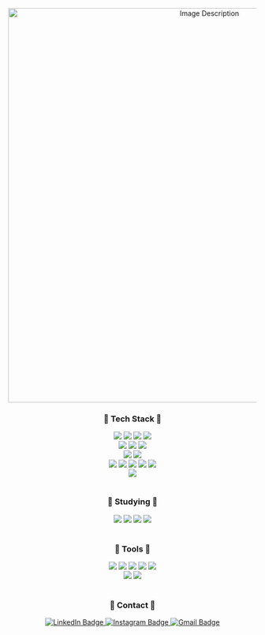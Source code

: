 <div align="center">
  <img width="800" src="https://github.com/user-attachments/assets/6a6b7f80-0775-4be0-a8f5-24f5bfa992f0" alt="Image Description">
</div>

<h3 align="center">🌱 Tech Stack 🌱</h3>
<div align="center">
  <img src="https://img.shields.io/badge/Python-3776AB?style=flat-square&logo=Python&logoColor=white"/>
	<img src="https://img.shields.io/badge/Java-007396?style=flat-square&logo=java&logoColor=white"/>
  <img src="https://img.shields.io/badge/C-A8B9CC?style=flat-square&logo=C&logoColor=white"/>
  <img src="https://img.shields.io/badge/C++-00599C?style=flat-square&logo=C%2B%2B&logoColor=white"/>
  <br>
  <img src="https://img.shields.io/badge/HTML5-E34F26?style=flat-square&logo=html5&logoColor=white"/>
  <img src="https://img.shields.io/badge/CSS3-1572B6?style=flat-square&logo=css3&logoColor=white"/>
  <img src="https://img.shields.io/badge/JavaScript-F7DF1E?style=flat-square&logo=javascript&logoColor=black"/>
  <br>
  <img src="https://img.shields.io/badge/MySQL-4479A1?style=flat-square&logo=MySQL&logoColor=white"/>
  <img src="https://img.shields.io/badge/jQuery-0769AD?style=flat-square&logo=jQuery&logoColor=white"/>
  <br>
  <img src="https://img.shields.io/badge/pandas-150458.svg?style=flat-square&logo=pandas&logoColor=white" />
  <img src="https://img.shields.io/badge/numpy-4d77cf.svg?style=flat-square&logo=numpy&logoColor=white" />
  <img src="https://img.shields.io/badge/openCV-11557c.svg?style=flat-square&logo=openCV&logoColor=white" />
  <img src="https://img.shields.io/badge/keras-e56f6f.svg?style=flat-square&logo=keras&logoColor=white" />
  <img src="https://img.shields.io/badge/tensorflow-e6975a.svg?style=flat-square&logo=tensorflow&logoColor=white" />
  <br>
  <img src="https://img.shields.io/badge/Tomcat-F8DC75.svg?style=flat-square&logo=Apache%20Tomcat&logoColor=black" />

</div>
<br>

<h3 align="center">🌱 Studying 🌱</h3>
<div align="center">
  <img src="https://img.shields.io/badge/React-61DAFB?style=flat-square&logo=React&logoColor=black"/>
  <img src="https://img.shields.io/badge/Next.js-000000?style=flat-square&logo=Next.js&logoColor=white"/>
  <img src="https://img.shields.io/badge/Typescript-3178C6?style=flat-square&logo=Typescript&logoColor=white"/>
  <img src="https://img.shields.io/badge/Tailwind CSS-06B6D4?style=flat-square&logo=Tailwind CSS&logoColor=white"/>
  
</div>
<br>

<h3 align="center">🌱 Tools 🌱</h3>
<div align="center">
  <img src="https://img.shields.io/badge/Visual Studio-5C2D91?style=flat-square&logo=Visual Studio&logoColor=white"/>
  <img src="https://img.shields.io/badge/Visual Studio Code-007ACC?style=flat-square&logo=Visual Studio Code&logoColor=white"/>
  <img src="https://img.shields.io/badge/PyCharm-000000?style=flat-square&logo=PyCharm&logoColor=white"/>
  <img src="https://img.shields.io/badge/Intelli%20J-fd85d7?style=flat-square&logo=IntelliJ%20IDEA&logoColor=white"/>
  <img src="https://img.shields.io/badge/Anaconda-44A833?style=flat-square&logo=Anaconda&logoColor=white"/>
<br>
  <img src="https://img.shields.io/badge/Git-F05032?style=flat-square&logo=git&logoColor=white"/>
  <img src="https://img.shields.io/badge/GitHub-181717?style=flat-square&logo=GitHub&logoColor=white"/>
  
</div>
<br>

<h3 align="center">🌱 Contact 🌱</h3>
<div align="center">
  <a href="https://www.linkedin.com/in/yunju-jo-849516317/" target="_blank">
  <img src="https://img.shields.io/badge/LinkedIn-blue?style=flat-square&logo=LinkedIn&logoColor=white" alt="LinkedIn Badge">
</a>

<a href="https://www.instagram.com/yunzooooo" target="_blank">
  <img src="https://img.shields.io/badge/Instagram-E4405F?style=flat-square&logo=instagram&logoColor=white" alt="Instagram Badge">
</a>

<a href="mailto:papillon8191@gmail.com" target="_blank">
  <img src="https://img.shields.io/badge/Gmail-d14836?style=flat-square&logo=Gmail&logoColor=white" alt="Gmail Badge">
</a>

	
  
</div>

<!--
**Yunzoo01/Yunzoo01** is a ✨ _special_ ✨ repository because its `README.md` (this file) appears on your GitHub profile.

Here are some ideas to get you started:

- 🔭 I’m currently working on ...
- 🌱 I’m currently learning ...
- 👯 I’m looking to collaborate on ...
- 🤔 I’m looking for help with ...
- 💬 Ask me about ...
- 📫 How to reach me: ...
- 😄 Pronouns: ...
- ⚡ Fun fact: ...
-->
